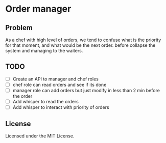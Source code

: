 # Order manager

## Problem
As a chef with high level of orders, we tend to confuse what is the priority for that moment, and what would be the next order.
before collapse the system and managing to the waiters.

## TODO
- [ ] Create an API to manager and chef roles
- [ ] chef role can read orders and see if its done
- [ ] manager role can add orders but just modify in less than 2 min before the order
- [ ] Add whisper to read the orders
- [ ] Add whisper to interact with priority of orders

## License
Licensed under the MIT License.

